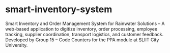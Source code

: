 # smart-inventory-system
Smart Inventory and Order Management System for Rainwater Solutions – A web-based application to digitize inventory, order processing, employee tracking, supplier coordination, transport logistics, and customer feedback. Developed by Group 15 – Code Counters for the PPA module at SLIIT City University.
